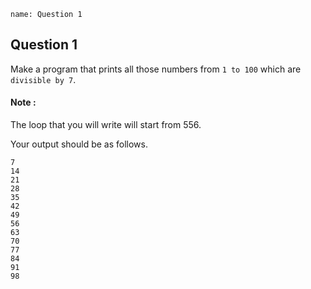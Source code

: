 ```ngMeta
name: Question 1
```

## Question 1

Make a program that prints all those numbers from `1 to 100` which are `divisible by 7`.


#### Note : 

The loop that you will write will start from 556.


Your output should be as follows.

```
7
14
21
28
35
42
49
56
63
70
77
84
91
98
```


